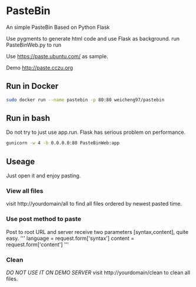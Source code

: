 # PasteBin
An simple PasteBin Based on Python Flask

Use pygments to generate html code and use Flask as background.
run PasteBinWeb.py to run

Use https://paste.ubuntu.com/ as sample.

Demo http://paste.cczu.org

## Run in Docker
```bash
sudo docker run --name pastebin -p 80:80 weicheng97/pastebin
```

## Run in bash
Do not try to just use app.run. Flask has serious problem on performance.
```bash
gunicorn -w 4 -b 0.0.0.0:80 PasteBinWeb:app
```

## Useage
Just open it and enjoy pasting.
### View all files
visit http://yourdomain/all to find all files ordered by newest pasted time.
### Use post method to paste
Post to root URL and server receive two parameters [syntax,content], quite easy.
'''
language = request.form['syntax']
content = request.form['content']
'''
### Clean
*DO NOT USE IT ON DEMO SERVER*
visit http://yourdomain/clean to clean all files.
